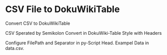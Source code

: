 # CSV File to DokuWikiTable
Convert CSV to DokuWikiTable

CSV Sperated by Semikolon
Convert in DokuWiki-Table Style with Headers

Configure FilePath and Separator in py-Script Head.
Exampel Data in data.csv.

